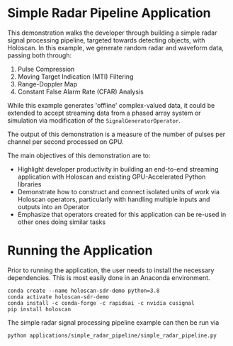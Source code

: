 # Simple Radar Pipeline Application

This demonstration walks the developer through building a simple radar signal processing pipeline, targeted towards detecting objects, with Holoscan. In this example, we generate random radar and waveform data, passing both through:
1. Pulse Compression
2. Moving Target Indication (MTI) Filtering
3. Range-Doppler Map
4. Constant False Alarm Rate (CFAR) Analysis

While this example generates 'offline' complex-valued data, it could be extended to accept streaming data from a phased array system or simulation via modification of the `SignalGeneratorOperator`.

The output of this demonstration is a measure of the number of pulses per channel per second processed on GPU.

 The main objectives of this demonstration are to:
- Highlight developer productivity in building an end-to-end streaming application with Holoscan and existing GPU-Accelerated Python libraries
- Demonstrate how to construct and connect isolated units of work via Holoscan operators, particularly with handling multiple inputs and outputs into an Operator
- Emphasize that operators created for this application can be re-used in other ones doing similar tasks

# Running the Application

Prior to running the application, the user needs to install the necessary dependencies. This is most easily done in an Anaconda environment.

```
conda create --name holoscan-sdr-demo python=3.8
conda activate holoscan-sdr-demo
conda install -c conda-forge -c rapidsai -c nvidia cusignal
pip install holoscan
```

The simple radar signal processing pipeline example can then be run via
```
python applications/simple_radar_pipeline/simple_radar_pipeline.py
```